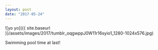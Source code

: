 ```yaml
---
layout: post
date: "2017-05-24"
---
```


![yo yo]({{ site.baseurl }}/assets/images/2017/tumblr_oqgwppJ0W11r16syio1_1280-1024x576.jpg)

Swimming pool time at last!
